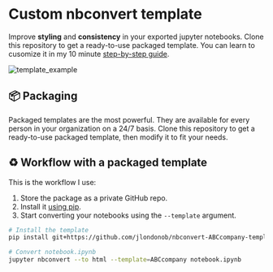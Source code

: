 # Custom nbconvert template
Improve **styling** and **consistency** in your exported jupyter notebooks. Clone this repository to get a ready-to-use packaged template. You can learn to cusomize it in my 10 minute [step-by-step guide]().

![template_example](https://user-images.githubusercontent.com/43001823/177047693-483eae3c-cc84-4e0f-89ec-40701ffacab3.png)

## 📦 Packaging
Packaged templates are the most powerful. They are available for every person in your organization on a 24/7 basis. Clone this repository to get a ready-to-use packaged template, then modify it to fit your needs.

## ♻️ Workflow with a packaged template
This is the workflow I use:

1. Store the package as a private GitHub repo.
2. Install it [using pip](https://docs.readthedocs.io/en/stable/guides/private-python-packages.html).
3. Start converting your notebooks using the `--template` argument.

```bash
# Install the template
pip install git+https://github.com/jlondonob/nbconvert-ABCcompany-template

# Convert notebook.ipynb
jupyter nbconvert --to html --template=ABCcompany notebook.ipynb
```

